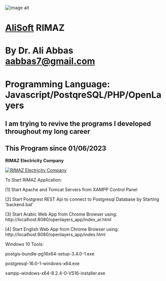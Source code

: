 ![image alt](https://github.com/aabbas77-web/AliSoft/blob/main/AliSoft128Transparent.png)
# [AliSoft](https://hodhods.com) RIMAZ
# By Dr. Ali Abbas aabbas7@gmail.com
# Programming Language: Javascript/PostqreSQL/PHP/OpenLayers
## I am trying to revive the programs I developed throughout my long career
## This Program since 01/06/2023

**RIMAZ Electricity Company**

[![RIMAZ Electricity Company](https://github.com/aabbas77-web/RIMAZ/releases/download/FirstRelease/RIMAZVideo.png)](https://www.youtube.com/watch?v=VNjBRA0E9Yw)

To Start RIMAZ Application:

[1]
Start Apache and Tomcat Servers from XAMPP Control Panel

[2]
Start Postgrest REST Api to connect to Postgresql Database by Starting 'backend.bat'

[3]
Start Arabic Web App from Chrome Browser using:
	http://localhost:8080/openlayers_app/index_ar.html

[4]
Start English Web App from Chrome Browser using:
	http://localhost:8080/openlayers_app/index.html

Windows 10 Tools:

postgis-bundle-pg16x64-setup-3.4.0-1.exe

postgresql-16.0-1-windows-x64.exe

xampp-windows-x64-8.2.4-0-VS16-installer.exe

